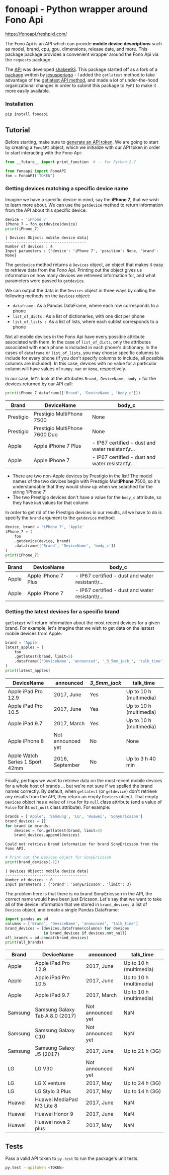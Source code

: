 # fonoapi - Python wrapper around Fono Api

https://fonoapi.freshpixl.com/

The Fono Api is an API which can provide **mobile device descriptions** such as model, brand, cpu, gpu, dimensions, release date, and more. This package package provides a convenient wrapper around the Fono Api via the `requests` package.

The [API](https://github.com/shakee93/fonoapi) was developed [shakee93](https://github.com/shakee93). This package started off as a fork of a [package](https://github.com/jesusperiago/fonoapi) written by [jesusperiago](https://github.com/jesusperiago) - I added the `getlatest` method to take advantage of the [getlatest API method](https://fonoapi.freshpixl.com/v1/getlatest), and made a lot of under-the-hood organizational changes in order to submit this package to `PyPI` to make it more easily available.

### Installation

```bash
pip install fonoapi
```

## Tutorial

Before starting, make sure to [generate an API token](https://fonoapi.freshpixl.com/token/generate#). We are going to start by creating a `FonoAPI` object, which we initialize with our API token in order to start interacting with the Fono Api:

```python
from __future__ import print_function  # -- for Python 2.7

from fonoapi import FonoAPI
fon = FonoAPI('TOKEN')
```

### Getting devices matching a specific device name

Imagine we have a specific device in mind, say the **iPhone 7**, that we wish to learn more about. We can use the `getdevice` method to return information from the API about this specific device:

```python
device = 'iPhone 7'
iPhone_7 = fon.getdevice(device)
print(iPhone_7)
```

    | Devices Object: mobile device data|
    ------------------------------------
    Number of devices : 4
    Input parameters : {'device': 'iPhone 7', 'position': None, 'brand': None}

The `getdevice` method returns a `Devices` object, an object that makes it easy to retrieve data from the Fono Api. Printing out the object gives us information on how many devices we retrieved information for, and what parameters were passed to `getdevice`.

We can output the data in the `Devices` object in three ways by calling the following methods on the `Devices` object:
- `dataframe` : As a Pandas DataFrame, where each row corresponds to a phone
- `list_of_dicts` : As a list of dictionaries, with one dict per phone
- `list_of_lists : `As a list of lists, where each sublist corresponds to a phone

Not all mobile devices in the Fono Api have every possible attribute associated with them. In the case of `list_of_dicts`, only the attributes associated with each phone is included in each phone's dictionary. In the cases of `dataframe` or `list_of_lists`, you may choose specific columns to include for every phone (if you don't specify columns to include, all possible columns are included). In this case, devices with no value for a particular column will have values of `numpy.nan` or `None`, respectively.

In our case, let's look at the attributes `Brand, DeviceName, body_c` for the devices returned by our API call:

```python
print(iPhone_7.dataframe(['Brand', 'DeviceName', 'body_c']))
```

Brand | DeviceName | body_c |
| ---       | ---                           | ---  |
| Prestigio | Prestigio MultiPhone 7500     | None |
| Prestigio | Prestigio MultiPhone 7600 Duo | None |
| Apple     | Apple iPhone 7 Plus           | - IP67 certified - dust and water resistant\r\... |
| Apple     | Apple iPhone 7                | - IP67 certified - dust and water resistant\r\... |

- There are two non-Apple devices by Prestigio in the list! The model names of the two devices begin with Prestigio Mult**iPhone 7**500, so it's understandable that they would show up when we searched for the string 'iPhone 7'
- The two Prestigio devices don't have a value for the `body_c` attribute, so they have `NaN` values for that column

In order to get rid of the Prestigio devices in our results, all we have to do is specify the `brand` argument to the `getdevice` method:

```python
device, brand = 'iPhone 7', 'Apple'
iPhone_7 = (
    fon
    .getdevice(device, brand)
    .dataframe(['Brand', 'DeviceName', 'body_c'])
)
print(iPhone_7)
```

Brand   | DeviceName          | body_c |
| ---   | --- | --- |
| Apple | Apple iPhone 7 Plus | - IP67 certified - dust and water resistant\r\... |
| Apple | Apple iPhone 7      | - IP67 certified - dust and water resistant\r\... |

### Getting the latest devices for a specific brand

`getlatest` will return information about the most recent devices for a given brand. For example, let's imagine that we wish to get data on the lastest mobile devices from Apple:

```python
brand = 'Apple'
latest_apples = (
    fon
    .getlatest(brand, limit=5)
    .dataframe(['DeviceName', 'announced', '_3_5mm_jack_', 'talk_time'])
)
print(latest_apples)
```

DeviceName                        | announced | _3_5mm_jack_ | talk_time |
| --- | --- | --- | --- |
| Apple iPad Pro 12.9             | 2017, June | Yes | Up to 10 h (multimedia) |
| Apple iPad Pro 10.5             | 2017, June | Yes | Up to 10 h (multimedia) |
| Apple iPad 9.7                  | 2017, March | Yes | Up to 10 h (multimedia) |
| Apple iPhone 8                  | Not announced yet | No | None |
| Apple Watch Series 1 Sport 42mm | 2016, September | No | Up to 3 h 40 min |

Finally, perhaps we want to retrieve data on the most recent mobile devices for a whole host of brands ... but we're not sure if we spelled the brand names correctly. By default, when `getlatest` (or `getdevice`) don't retrieve any results from the API, they return an empty `Devices` object. That empty `Devices` object has a value of `True` for its `null` class attribute (and a value of `False` for its `not_null` class attribute). For example:

```python
brands = ['Apple', 'Samsung', 'LG', 'Huawei', 'SonyEricsson']
brand_devices = []
for brand in brands:
    devices = fon.getlatest(brand, limit=3)
    brand_devices.append(devices)
```

    Could not retrieve brand information for brand SonyEricsson from the Fono API.


```python
# Print out the Devices object for SonyEricsson
print(brand_devices[-1])
```

    | Devices Object: mobile device data|
    ------------------------------------
    Number of devices : 0
    Input parameters : {'brand': 'SonyEricsson', 'limit': 3}

The problem here is that there is no brand SonyEricsson in the API, the correct name would have been just Ericsson. Let's say that we want to take all of the device information that we stored in `brand_devices`, a list of `Devices` object, and create a single Pandas DataFrame:

```python
import pandas as pd
columns = ['Brand', 'DeviceName', 'announced', 'talk_time']
brand_devices = [devices.dataframe(columns) for devices
                 in brand_devices if devices.not_null]
all_brands = pd.concat(brand_devices)
print(all_brands)
```

Brand     | DeviceName | announced | talk_time |
| --- | --- | --- | --- |
| Apple   | Apple iPad Pro 12.9 | 2017, June | Up to 10 h (multimedia) |
| Apple   | Apple iPad Pro 10.5 | 2017, June | Up to 10 h (multimedia) |
| Apple   | Apple iPad 9.7 | 2017, March | Up to 10 h (multimedia) |
| Samsung | Samsung Galaxy Tab A 8.0 (2017) | Not announced yet | NaN |
| Samsung | Samsung Galaxy C10 | Not announced yet | NaN |
| Samsung | Samsung Galaxy J5 (2017) | 2017, June | Up to 21 h (3G) |
| LG      | LG V30 | Not announced yet | NaN |
| LG      | LG X venture | 2017, May | Up to 24 h (3G) |
| LG      | LG Stylo 3 Plus | 2017, May | Up to 14 h (3G) |
| Huawei  | Huawei MediaPad M3 Lite 8 | 2017, June | NaN |
| Huawei  | Huawei Honor 9 | 2017, June | NaN |
| Huawei  | Huawei nova 2 plus | 2017, May | NaN |

## Tests

Pass a valid API token to `py.test` to run the package's unit tests.

```bash
py.test --apitoken <TOKEN>
```
